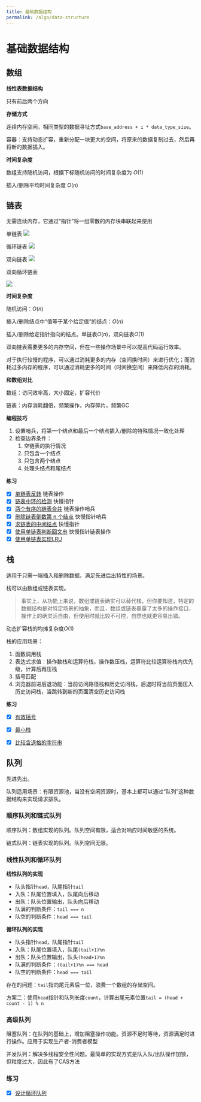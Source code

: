 ```yaml
---
title: 基础数据结构
permalink: /algo/data-structure
---
```


# 基础数据结构

## 数组

**线性表数据结构**

只有前后两个方向

**存储方式**

连续内存空间，相同类型的数据寻址方式`base_address + i * data_type_size`。

容器：支持动态扩容，重新分配一块更大的空间，将原来的数据复制过去，然后再将新的数据插入。


**时间复杂度**

数组支持随机访问，根据下标随机访问的时间复杂度为 $O(1)$

插入/删除平均时间复杂度 $O(n)$


## 链表

无需连续内存，它通过“指针”将一组零散的内存块串联起来使用

单链表
![](https://static001.geekbang.org/resource/image/b9/eb/b93e7ade9bb927baad1348d9a806ddeb.jpg)

循环链表
![](https://static001.geekbang.org/resource/image/86/55/86cb7dc331ea958b0a108b911f38d155.jpg)

双向链表
![](https://static001.geekbang.org/resource/image/cb/0b/cbc8ab20276e2f9312030c313a9ef70b.jpg)

双向循环链表

![](https://static001.geekbang.org/resource/image/d1/91/d1665043b283ecdf79b157cfc9e5ed91.jpg)

**时间复杂度**

随机访问：$O(n)$

插入/删除结点中“值等于某个给定值”的结点：$O(n)$

插入/删除给定指针指向的结点。单链表$O(n)$，双向链表$O(1)$

双向链表需要更多的内存空间，但在一些操作场景中可以提高代码运行效率。

对于执行较慢的程序，可以通过消耗更多的内存（空间换时间）来进行优化；而消耗过多内存的程序，可以通过消耗更多的时间（时间换空间）来降低内存的消耗。

**和数组对比**

数组：访问效率高，大小固定，扩容代价

链表：内存消耗翻倍，频繁操作，内存碎片，频繁GC

**编程技巧**

1. 设置哨兵，将第一个结点和最后一个结点插入/删除的特殊情况一致化处理
2. 检查边界条件：
    1. 空链表的执行情况
    2. 只包含一个结点
    3. 只包含两个结点
    4. 处理头结点和尾结点


**练习**

- [x] [单链表反转](https://leetcode-cn.com/problems/reverse-linked-list/) <Tag>链表操作</Tag>
- [x] [链表中环的检测](https://leetcode-cn.com/problems/linked-list-cycle/) <Tag>快慢指针</Tag>
- [x] [两个有序的链表合并](https://leetcode-cn.com/problems/merge-two-sorted-lists/) <Tag>链表操作</Tag><Tag>哨兵</Tag>
- [x] [删除链表倒数第 n 个结点](https://leetcode-cn.com/problems/remove-nth-node-from-end-of-list/) <Tag>快慢指针</Tag><Tag>哨兵</Tag>
- [x] [求链表的中间结点](https://leetcode-cn.com/problems/middle-of-the-linked-list/) <Tag>快慢指针</Tag>
- [x] [使用单链表判断回文串](https://leetcode-cn.com/problems/palindrome-linked-list/) <Tag>快慢指针</Tag><Tag>链表操作</Tag>
- [x] [使用单链表实现LRU](https://leetcode-cn.com/problems/lru-cache-lcci/)

## 栈

适用于只需一端插入和删除数据，满足先进后出特性的场景。

栈可以由数组或链表实现。
> 事实上，从功能上来说，数组或链表确实可以替代栈，但你要知道，特定的数据结构是对特定场景的抽象，而且，数组或链表暴露了太多的操作接口，操作上的确灵活自由，但使用时就比较不可控，自然也就更容易出错。

动态扩容栈的均摊复杂度$O(1)$

栈的应用场景：
1. 函数调用栈
2. 表达式求值：操作数栈和运算符栈，操作数压栈，运算符比较运算符栈内优先级，计算后再压栈
3. 括号匹配
4. 浏览器前进后退功能：当前访问路径栈和历史访问栈，后退时将当前页面压入历史访问栈，当跳转到新的页面清空历史访问栈

**练习**

- [x] [有效括号](https://leetcode-cn.com/problems/valid-parentheses/)
- [x] [最小栈](https://leetcode-cn.com/problems/min-stack/)
- [x] [比较含退格的字符串](https://leetcode-cn.com/problems/backspace-string-compare/)


## 队列

先进先出。

队列适用场景：有限资源池，当没有空闲资源时，基本上都可以通过“队列”这种数据结构来实现请求排队。

### 顺序队列和链式队列

顺序队列：数组实现的队列。队列空间有限，适合对响应时间敏感的系统。

链式队列：链表实现的队列。队列空间无限。

### 线性队列和循环队列

**线性队列的实现**
- 队头指针`head`，队尾指针`tail`
- 入队：队尾位置填入，队尾向后移动
- 出队：队头位置输出，队头向后移动
- 队满的判断条件：`tail === n`
- 队空的判断条件：`head === tail`

**循环队列的实现**
- 队头指针`head`，队尾指针`tail`
- 入队：队尾位置填入，队尾`(tail+1)%n`
- 出队：队头位置输出，队头`(head+1)%n`
- 队满的判断条件：`(tail+1)%n === head`
- 队空的判断条件：`head === tail`

存在的问题：`tail`指向尾元素后一位，浪费一个数组的存储空间。

方案二：使用`head`指针和队列长度`count`，计算出尾元素位置`tail = (head + count - 1) % n`

### 高级队列

阻塞队列：在队列的基础上，增加阻塞操作功能。资源不足时等待，资源满足时进行操作。应用于实现生产者-消费者模型

并发队列：解决多线程安全性问题。最简单的实现方式是队入队/出队操作加锁，但粒度过大，因此有了CAS方法

### 练习

- [x] [设计循环队列](https://leetcode-cn.com/problems/design-circular-queue/)
